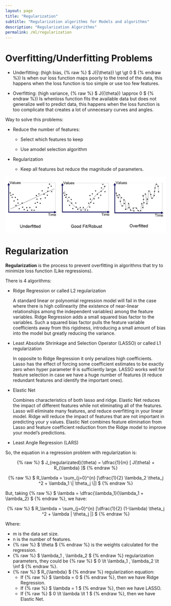 ```yaml
---
layout: page
title: "Regularization"
subtitle: "Regularization algorithms for Models and algorithms"
description: "Regularization Algorithms"
permalink: /ml/regularization
---
```


# Overfitting/Underfitting Problems

* Underfitting: (high bias, {% raw %} $ J({\theta}) \gt \gt 0 $ {% endraw %}) Is when our loss function maps poorly to the trend of the data, this happens when the loss function is too simple or use too few features.

* Overfitting: (high variance, {% raw %} $ J({\theta}) \approx 0 $ {% endraw %}) Is whenloss function fits the available data but does not generalize well to predict data, this happens when the loss function is too complicate that creates a lot of unnecesary curves and angles.

Way to solve this problems:

* Reduce the number of features:

    * Select which features to keep
    
    * Use amodel selection algorithm

* Regularization

    * Keep all features but reduce the magnitude of parameters.

<p align="center">
  <img src="/assets/ml/regularization/over_under_fitting.png">
</p>

# Regularization

**Regularization** is the process to prevent overfitting in algorithms that try to minimize loss function (Like regressions).  
    
There is 4 algorithms:

* Ridge Regression or called L2 regularization

  A standard linear or polynomial regression model will fail in the case where there is high collinearity (the existence of near-linear relationships among the independent variables) among the feature variables. Ridge Regression adds a small squared bias factor to the variables. Such a squared bias factor pulls the feature variable coefficients away from this rigidness, introducing a small amount of bias into the model but greatly reducing the variance.

* Least Absolute Shrinkage and Selection Operator (LASSO) or called L1 regularization

  In opposite to Ridge Regression it only penalizes high coefficients. Lasso has the effect of forcing some coefficient estimates to be exactly zero when hyper parameter θ is sufficiently large. LASSO works well for feature selection in case we have a huge number of features (it reduce redundant features and identify the important ones).

* Elastic Net

  Combines characteristics of both lasso and ridge. Elastic Net reduces the impact of different features while not eliminating all of the features. Lasso will eliminate many features, and reduce overfitting in your linear model. Ridge will reduce the impact of features that are not important in predicting your y values. Elastic Net combines feature elimination from Lasso and feature coefficient reduction from the Ridge model to improve your model’s predictions.

* Least Angle Regression (LARS)

So, the equation in a regression problem with regularization is:

<p align="center">
{% raw %}
  $ J_{regularizated}(\theta) = \dfrac{1}{m} [ J(\theta)  + R_{\lambda} ]$
{% endraw %}
</p>

<p align="center">
{% raw %}
  $ R_\lambda = \sum_{j=0}^{n} [\dfrac{1}{2} \lambda_2 \theta_j ^2 + \lambda_1 \| \theta_j \|] $
{% endraw %}
</p>

But, taking {% raw %} $ \lambda = \dfrac{\lambda_1}{\lambda_1 + \lambda_2} $ {% endraw %}, we have:

<p align="center">
{% raw %}
  $ R_\lambda = \sum_{j=0}^{n} [\dfrac{1}{2} (1-\lambda) \theta_j ^2 + \lambda | \theta_j |] $
{% endraw %}
</p>

Where:
 * m is the data set size.
 * n is the number of features.
 * {% raw %} $ \theta $ {% endraw %} is the weights calculated for the regression.
 * {% raw %} $ \lambda_1 , \lambda_2 $ {% endraw %} regularization parameters, they could be {% raw %} $ 0 \lt \lambda_1 , \lambda_2 \lt \inf $ {% endraw %}.  
 * {% raw %} $ R_{\lambda} $ {% endraw %} regularization equation:  
    * If {% raw %} $ \lambda = 0 $ {% endraw %}, then we have Ridge Regression.
    * If {% raw %} $ \lambda = 1 $ {% endraw %}, then we have LASSO.
    * If {% raw %} $ 0 \lt \lambda \lt 1 $ {% endraw %}, then we have Elastic Net.
 
 
